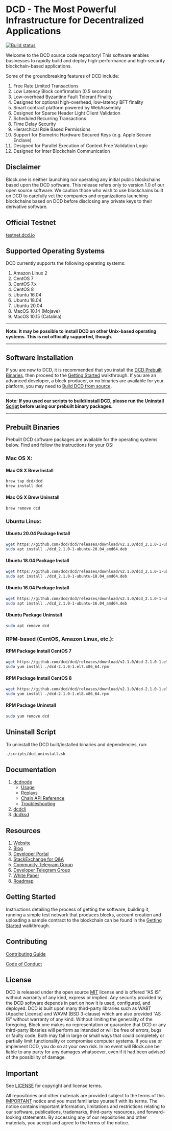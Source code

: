 
# DCD - The Most Powerful Infrastructure for Decentralized Applications

[![Build status](https://badge.buildkite.com/370fe5c79410f7d695e4e34c500b4e86e3ac021c6b1f739e20.svg?branch=master)](https://buildkite.com/DCD/dcd)

Welcome to the DCD source code repository! This software enables businesses to rapidly build and deploy high-performance and high-security blockchain-based applications.

Some of the groundbreaking features of DCD include:

1. Free Rate Limited Transactions
1. Low Latency Block confirmation (0.5 seconds)
1. Low-overhead Byzantine Fault Tolerant Finality
1. Designed for optional high-overhead, low-latency BFT finality
1. Smart contract platform powered by WebAssembly
1. Designed for Sparse Header Light Client Validation
1. Scheduled Recurring Transactions
1. Time Delay Security
1. Hierarchical Role Based Permissions
1. Support for Biometric Hardware Secured Keys (e.g. Apple Secure Enclave)
1. Designed for Parallel Execution of Context Free Validation Logic
1. Designed for Inter Blockchain Communication

## Disclaimer

Block.one is neither launching nor operating any initial public blockchains based upon the DCD software. This release refers only to version 1.0 of our open source software. We caution those who wish to use blockchains built on DCD to carefully vet the companies and organizations launching blockchains based on DCD before disclosing any private keys to their derivative software.

## Official Testnet

[testnet.dcd.io](https://testnet.dcd.io/)

## Supported Operating Systems

DCD currently supports the following operating systems:  

1. Amazon Linux 2
2. CentOS 7
2. CentOS 7.x
2. CentOS 8
3. Ubuntu 16.04
4. Ubuntu 18.04
4. Ubuntu 20.04
5. MacOS 10.14 (Mojave)
6. MacOS 10.15 (Catalina)

---

**Note: It may be possible to install DCD on other Unix-based operating systems. This is not officially supported, though.**

---

## Software Installation

If you are new to DCD, it is recommended that you install the [DCD Prebuilt Binaries](#prebuilt-binaries), then proceed to the [Getting Started](https://developers.dcd.io/dcd-home/docs) walkthrough. If you are an advanced developer, a block producer, or no binaries are available for your platform, you may need to [Build DCD from source](https://dcd.github.io/dcd/latest/install/build-from-source).

---

**Note: If you used our scripts to build/install DCD, please run the [Uninstall Script](#uninstall-script) before using our prebuilt binary packages.**

---

## Prebuilt Binaries

Prebuilt DCD software packages are available for the operating systems below. Find and follow the instructions for your OS:

### Mac OS X:

#### Mac OS X Brew Install
```sh
brew tap dcd/dcd
brew install dcd
```
#### Mac OS X Brew Uninstall
```sh
brew remove dcd
```

### Ubuntu Linux:

#### Ubuntu 20.04 Package Install
```sh
wget https://github.com/dcd/dcd/releases/download/v2.1.0/dcd_2.1.0-1-ubuntu-20.04_amd64.deb
sudo apt install ./dcd_2.1.0-1-ubuntu-20.04_amd64.deb
```
#### Ubuntu 18.04 Package Install
```sh
wget https://github.com/dcd/dcd/releases/download/v2.1.0/dcd_2.1.0-1-ubuntu-18.04_amd64.deb
sudo apt install ./dcd_2.1.0-1-ubuntu-18.04_amd64.deb
```
#### Ubuntu 16.04 Package Install
```sh
wget https://github.com/dcd/dcd/releases/download/v2.1.0/dcd_2.1.0-1-ubuntu-16.04_amd64.deb
sudo apt install ./dcd_2.1.0-1-ubuntu-16.04_amd64.deb
```
#### Ubuntu Package Uninstall
```sh
sudo apt remove dcd
```

### RPM-based (CentOS, Amazon Linux, etc.):

#### RPM Package Install CentOS 7
```sh
wget https://github.com/dcd/dcd/releases/download/v2.1.0/dcd-2.1.0-1.el7.x86_64.rpm
sudo yum install ./dcd-2.1.0-1.el7.x86_64.rpm
```
#### RPM Package Install CentOS 8
```sh
wget https://github.com/dcd/dcd/releases/download/v2.1.0/dcd-2.1.0-1.el8.x86_64.rpm
sudo yum install ./dcd-2.1.0-1.el8.x86_64.rpm
```

#### RPM Package Uninstall
```sh
sudo yum remove dcd
```

## Uninstall Script
To uninstall the DCD built/installed binaries and dependencies, run:
```sh
./scripts/dcd_uninstall.sh
```

## Documentation
1. [dcdnode](http://dcd.github.io/dcd/latest/dcdnode/)
    - [Usage](http://dcd.github.io/dcd/latest/dcdnode/usage/index)
    - [Replays](http://dcd.github.io/dcd/latest/dcdnode/replays/index)
    - [Chain API Reference](http://dcd.github.io/dcd/latest/dcdnode/plugins/chain_api_plugin/api-reference/index)
    - [Troubleshooting](http://dcd.github.io/dcd/latest/dcdnode/troubleshooting/index)
1. [dcdcli](http://dcd.github.io/dcd/latest/dcdcli/)
1. [dcdksd](http://dcd.github.io/dcd/latest/dcdksd/)

## Resources
1. [Website](https://dcd.io)
1. [Blog](https://medium.com/dcd)
1. [Developer Portal](https://developers.dcd.io)
1. [StackExchange for Q&A](https://dcd.stackexchange.com/)
1. [Community Telegram Group](https://t.me/DCDProject)
1. [Developer Telegram Group](https://t.me/joinchat/EaEnSUPktgfoI-XPfMYtcQ)
1. [White Paper](https://github.com/DCD/Documentation/blob/master/TechnicalWhitePaper.md)
1. [Roadmap](https://github.com/DCD/Documentation/blob/master/Roadmap.md)

## Getting Started
Instructions detailing the process of getting the software, building it, running a simple test network that produces blocks, account creation and uploading a sample contract to the blockchain can be found in the [Getting Started](https://developers.dcd.io/welcome/v2.1/getting-started-guide) walkthrough.

## Contributing

[Contributing Guide](./CONTRIBUTING.md)

[Code of Conduct](./CONTRIBUTING.md#conduct)

## License

DCD is released under the open source [MIT](./LICENSE) license and is offered “AS IS” without warranty of any kind, express or implied. Any security provided by the DCD software depends in part on how it is used, configured, and deployed. DCD is built upon many third-party libraries such as WABT (Apache License) and WAVM (BSD 3-clause) which are also provided “AS IS” without warranty of any kind. Without limiting the generality of the foregoing, Block.one makes no representation or guarantee that DCD or any third-party libraries will perform as intended or will be free of errors, bugs or faulty code. Both may fail in large or small ways that could completely or partially limit functionality or compromise computer systems. If you use or implement DCD, you do so at your own risk. In no event will Block.one be liable to any party for any damages whatsoever, even if it had been advised of the possibility of damage.  

## Important

See [LICENSE](./LICENSE) for copyright and license terms.

All repositories and other materials are provided subject to the terms of this [IMPORTANT](./IMPORTANT.md) notice and you must familiarize yourself with its terms.  The notice contains important information, limitations and restrictions relating to our software, publications, trademarks, third-party resources, and forward-looking statements.  By accessing any of our repositories and other materials, you accept and agree to the terms of the notice.

